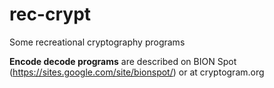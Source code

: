 # rec-crypt
Some recreational cryptography programs
<p>

**Encode decode programs** are described on BION Spot (https://sites.google.com/site/bionspot/)
or at cryptogram.org
